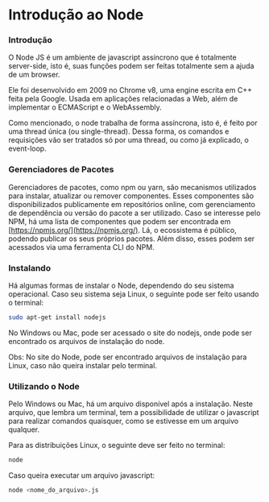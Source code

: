 # Introdução ao Node

### Introdução

O Node JS é um ambiente de javascript assíncrono que é totalmente server-side, isto é, suas funções podem ser feitas totalmente sem a ajuda de um browser.

Ele foi desenvolvido em 2009 no Chrome v8, uma engine escrita em C++ feita pela Google. Usada em aplicações relacionadas a Web, além de implementar o ECMAScript e o WebAssembly.

Como mencionado, o node trabalha de forma assíncrona, isto é, é feito por uma thread única \(ou single-thread\). Dessa forma, os comandos e requisições vão ser tratados só por uma thread, ou como já explicado, o event-loop.

### Gerenciadores de Pacotes 

Gerenciadores de pacotes, como npm ou yarn, são mecanismos utilizados para instalar, atualizar ou remover componentes. Esses componentes são disponibilizados publicamente em repositórios online, com gerenciamento de dependência ou versão do pacote a ser utilizado. Caso se interesse pelo NPM, há uma lista de componentes que podem ser encontrada em [https://npmjs.org/](https://npmjs.org/). Lá, o ecossistema é público, podendo publicar os seus próprios pacotes.  Além disso, esses podem ser acessados via uma ferramenta CLI do NPM.

### Instalando

Há algumas formas de instalar o Node, dependendo do seu sistema operacional. Caso seu sistema seja Linux, o seguinte pode ser feito usando o terminal:

```bash
sudo apt-get install nodejs
```

No Windows ou Mac, pode ser acessado o site do nodejs, onde pode ser encontrado os arquivos de instalação do node.

Obs: No site do Node, pode ser encontrado arquivos de instalação para Linux, caso não queira instalar pelo terminal.

### Utilizando o Node

Pelo Windows ou Mac, há um arquivo disponível após a instalação. Neste arquivo, que lembra um terminal, tem a possibilidade de utilizar o javascript para realizar comandos quaisquer, como se estivesse em um arquivo qualquer.

Para as distribuições Linux, o seguinte deve ser feito no terminal:

```bash
node
```

Caso queira executar um arquivo javascript:

```bash
node <nome_do_arquivo>.js
```

